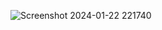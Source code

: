 ![Screenshot 2024-01-22 221740](https://github.com/Amisha0971/MULTI-TEXT-ANIMATION-HTML-CSS/assets/136344215/c7da73c5-c1a1-49bf-b791-8ed624733266)

